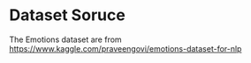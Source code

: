 # Dataset Soruce

The Emotions dataset are from https://www.kaggle.com/praveengovi/emotions-dataset-for-nlp
